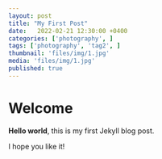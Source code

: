 ```yaml
---
layout: post
title: "My First Post"
date:   2022-02-21 12:30:00 +0400
categories: ['photography', ]
tags: ['photography', 'tag2', ]
thumbnail: 'files/img/1.jpg'
media: 'files/img/1.jpg'
published: true
---
```

# Welcome

**Hello world**, this is my first Jekyll blog post.

I hope you like it!
